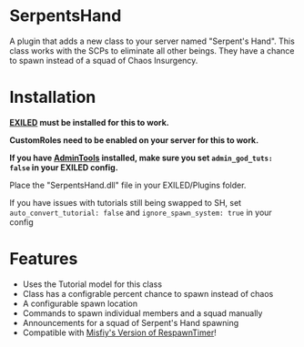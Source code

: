 # SerpentsHand

A plugin that adds a new class to your server named "Serpent's Hand". This class works with the SCPs to eliminate all other beings. They have a chance to spawn instead of a squad of Chaos Insurgency.

# Installation

**[EXILED](https://github.com/galaxy119/EXILED) must be installed for this to work.**

**CustomRoles need to be enabled on your server for this to work.**

**If you have [AdminTools](https://github.com/galaxy119/AdminTools/tree/master/AdminTools) installed, make sure you set `admin_god_tuts: false` in your EXILED config.**

Place the "SerpentsHand.dll" file in your EXILED/Plugins folder.

If you have issues with tutorials still being swapped to SH, set `auto_convert_tutorial: false` and `ignore_spawn_system: true` in your config

# Features
* Uses the Tutorial model for this class
* Class has a configrable percent chance to spawn instead of chaos
* A configurable spawn location
* Commands to spawn individual members and a squad manually
* Announcements for a squad of Serpent's Hand spawning
* Compatible with [Misfiy's Version of RespawnTimer](https://github.com/Misfiy/RespawnTimer)!
